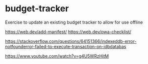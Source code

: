 # budget-tracker

Exercise to update an existing budget tracker to allow for use offline

https://web.dev/add-manifest/
https://web.dev/pwa-checklist/

https://stackoverflow.com/questions/64151366/indexeddb-error-notfounderror-failed-to-execute-transaction-on-idbdatabas

https://www.youtube.com/watch?v=g4U5WRzHitM
